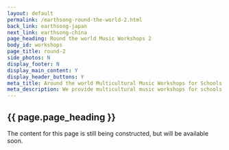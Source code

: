```yaml
---
layout: default
permalink: /earthsong-round-the-world-2.html
back_link: earthsong-japan
next_link: earthsong-china
page_heading: Round the world Music Workshops 2
body_id: workshops
page_title: round-2 
side_photos: N 
display_footer: N 
display_main_content: Y
display_header_buttons: Y
meta_title: Around the world Multicultural Music Workshops for Schools
meta_description: We provide multicultural music workshops for schools featuring music from around the world.
---
```

<h2>{{ page.page_heading }}</h2>
<p>The content for this page is still being constructed, but will be available soon.</p>
<div class="under_construction_sign"></div>